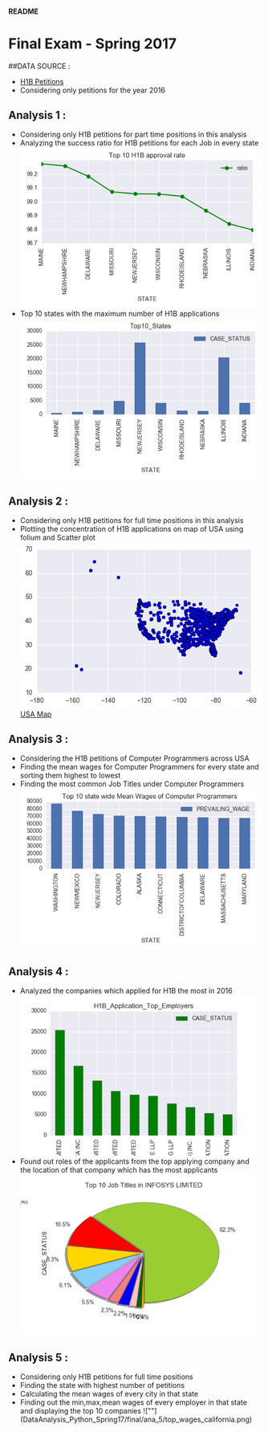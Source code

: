 #### README
# Final Exam - Spring 2017

##DATA SOURCE :
- [H1B Petitions](https://www.kaggle.com/nsharan/h-1b-visa)
- Considering only petitions for the year 2016

## Analysis 1 :
- Considering only H1B petitions for part time positions in this analysis
- Analyzing the success ratio for  H1B petitions for each Job in every state ![""](ana_1/Top10_ApprovalRate.png)
- Top 10 states with the maximum number of H1B applications ![""](ana_1/Top10_States.png)

## Analysis 2 :
- Considering only H1B petitions for full time positions in this analysis
- Plotting the concentration of H1B applications on map of USA using folium and Scatter plot
 ![""](ana_2/scatter_plot.png)
 [USA Map](ana_2/output.html)

## Analysis 3 :
- Considering the H1B petitions of Computer Programmers across USA
- Finding the mean wages for Computer Programmers for every state and sorting them highest to lowest
- Finding the most common Job Titles under Computer Programmers
 ![""](ana_3/Top10_Comp_Programmers_Places.png)

## Analysis 4 :
- Analyzed the companies which applied for H1B the most in 2016 ![""](ana_4/H1B_Application_Top_Employers.png)
- Found out roles of the applicants from the top applying company and the location of that company which has the most applicants ![""](ana_4/INFOSYS_Top_JobTitles.png)

## Analysis 5 :
- Considering only H1B petitions for full time positions
- Finding the state with highest number of petitions
- Calculating the mean wages of every city in that state
- Finding out the min,max,mean wages of every employer in that state and displaying the top 10 companies ![""] (DataAnalysis_Python_Spring17/final/ana_5/top_wages_california.png)
